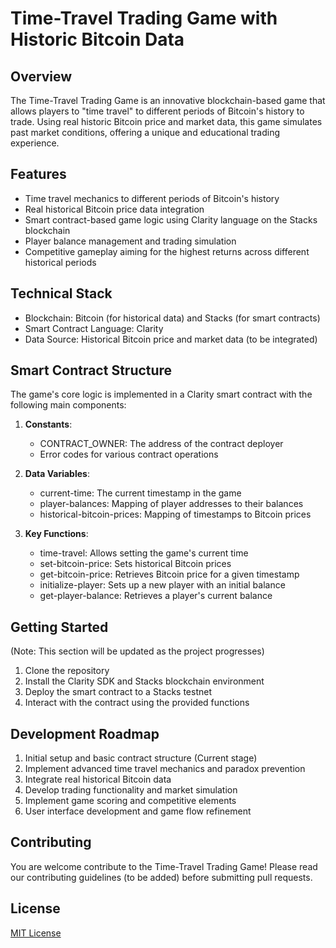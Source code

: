 # Time-Travel Trading Game with Historic Bitcoin Data

## Overview

The Time-Travel Trading Game is an innovative blockchain-based game that allows players to "time travel" to different periods of Bitcoin's history to trade. Using real historic Bitcoin price and market data, this game simulates past market conditions, offering a unique and educational trading experience.

## Features

- Time travel mechanics to different periods of Bitcoin's history
- Real historical Bitcoin price data integration
- Smart contract-based game logic using Clarity language on the Stacks blockchain
- Player balance management and trading simulation
- Competitive gameplay aiming for the highest returns across different historical periods

## Technical Stack

- Blockchain: Bitcoin (for historical data) and Stacks (for smart contracts)
- Smart Contract Language: Clarity
- Data Source: Historical Bitcoin price and market data (to be integrated)

## Smart Contract Structure

The game's core logic is implemented in a Clarity smart contract with the following main components:

1. **Constants**:
   - CONTRACT_OWNER: The address of the contract deployer
   - Error codes for various contract operations

2. **Data Variables**:
   - current-time: The current timestamp in the game
   - player-balances: Mapping of player addresses to their balances
   - historical-bitcoin-prices: Mapping of timestamps to Bitcoin prices

3. **Key Functions**:
   - time-travel: Allows setting the game's current time
   - set-bitcoin-price: Sets historical Bitcoin prices
   - get-bitcoin-price: Retrieves Bitcoin price for a given timestamp
   - initialize-player: Sets up a new player with an initial balance
   - get-player-balance: Retrieves a player's current balance

## Getting Started

(Note: This section will be updated as the project progresses)

1. Clone the repository
2. Install the Clarity SDK and Stacks blockchain environment
3. Deploy the smart contract to a Stacks testnet
4. Interact with the contract using the provided functions

## Development Roadmap

1. Initial setup and basic contract structure (Current stage)
2. Implement advanced time travel mechanics and paradox prevention
3. Integrate real historical Bitcoin data
4. Develop trading functionality and market simulation
5. Implement game scoring and competitive elements
6. User interface development and game flow refinement

## Contributing

You are welcome contribute to the Time-Travel Trading Game! Please read our contributing guidelines (to be added) before submitting pull requests.

## License

[MIT License](https://opensource.org/licenses/MIT)
